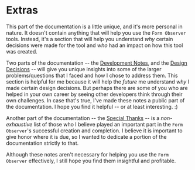 # Extras

This part of the documentation is a little unique, and it's more personal in nature. It doesn't contain anything that will help you use the `Form Observer` tools. Instead, it's a section that will help you understand _why_ certain decisions were made for the tool and _who_ had an impact on how this tool was created.

Two parts of the documentation -- the [Development Notes](./DEVELOPMENT_NOTES.md), and the [Design Decisions](./DESIGN_DECISIONS.md) -- will give you unique insights into some of the larger problems/questions that I faced and how I chose to address them. This section is helpful for me because it will help the _future_ me understand _why_ I made certain design decisions. But perhaps there are some of you who are helped in your own career by seeing other developers think through their own challenges. In case that's true, I've made these notes a public part of the documentation. I hope you find it helpful -- or at least interesting. :&rpar;

Another part of the documentation -- the [Special Thanks](./SPECIAL_THANKS.md) -- is a _non-exhaustive_ list of those who I believe played an important part in the `Form Observer`'s successful creation and completion. I believe it is important to give honor where it is due, so I wanted to dedicate a portion of the documentation strictly to that.

Although these notes aren't necessary for helping you use the `Form Observer` effectively, I still hope you find them insightful and profitable.
